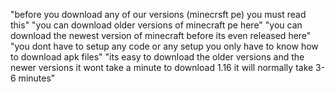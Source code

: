 "before you download any of our versions (minecrsft pe) you must read this"
"you can download older versions of minecraft pe here"
"you can download the newest version of minecraft before its even released here"
"you dont have to setup any code or any setup you only have to know how to download apk files"
"its easy to download the older versions and the newer versions it wont take a minute to download 1.16 it will normally take 3-6 minutes"
